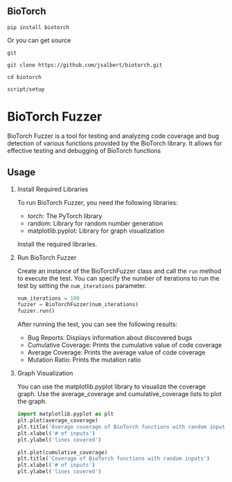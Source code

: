 ## BioTorch 
```pip install biotorch```

Or you can get source

```git```

```git clone https://github.com/jsalbert/biotorch.git```

```cd biotorch```

```script/setup```

# BioTorch Fuzzer

BioTorch Fuzzer is a tool for testing and analyzing code coverage and bug detection of various functions provided by the BioTorch library. It allows for effective testing and debugging of BioTorch functions

## Usage

1. Install Required Libraries

   To run BioTorch Fuzzer, you need the following libraries:
   - torch: The PyTorch library
   - random: Library for random number generation
   - matplotlib.pyplot: Library for graph visualization

   Install the required libraries.

2. Run BioTorch Fuzzer

   Create an instance of the BioTorchFuzzer class and call the `run` method to execute the test. You can specify the number of iterations to run the test by setting the `num_iterations` parameter.

   ```python
   num_iterations = 100
   fuzzer = BioTorchFuzzer(num_iterations)
   fuzzer.run() 
   
   ```

   After running the test, you can see the following results:
   
   - Bug Reports: Displays information about discovered bugs
   - Cumulative Coverage: Prints the cumulative value of code coverage
   - Average Coverage: Prints the average value of code coverage
   - Mutation Ratio: Prints the mutation ratio

3. Graph Visualization

   You can use the matplotlib.pyplot library to visualize the coverage graph. Use the average_coverage and cumulative_coverage lists to plot the graph.

   ```python
   import matplotlib.pyplot as plt
   plt.plot(average_coverage)
   plt.title('Average coverage of BioTorch functions with random inputs')
   plt.xlabel('# of inputs')
   plt.ylabel('lines covered')
   
   plt.plot(cumulative_coverage)
   plt.title('Coverage of BioTorch functions with random inputs')
   plt.xlabel('# of inputs')
   plt.ylabel('lines covered')
```




